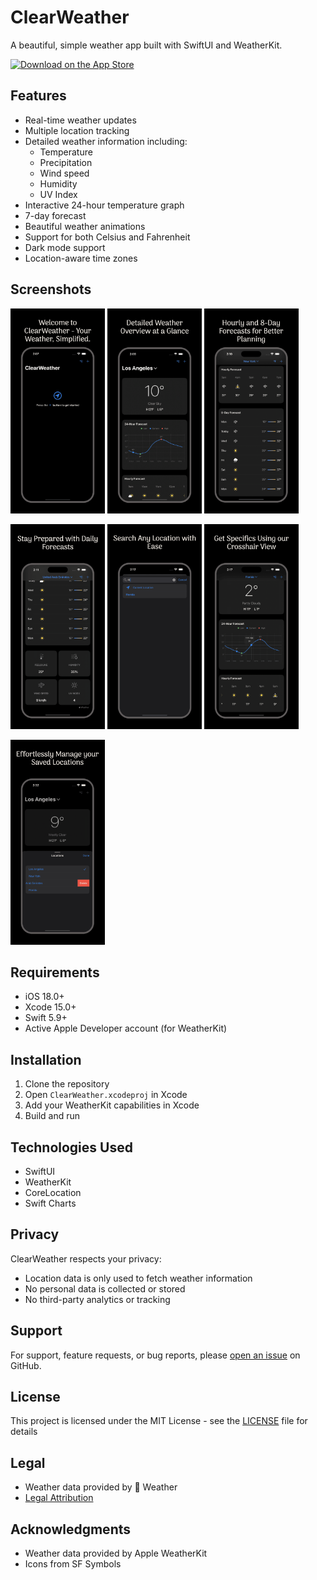 # ClearWeather

A beautiful, simple weather app built with SwiftUI and WeatherKit.

[![Download on the App Store](https://developer.apple.com/assets/elements/badges/download-on-the-app-store.svg)](https://apps.apple.com/app/clearweather/id6476800460)

## Features

- Real-time weather updates
- Multiple location tracking
- Detailed weather information including:
  - Temperature
  - Precipitation
  - Wind speed
  - Humidity
  - UV Index
- Interactive 24-hour temperature graph
- 7-day forecast
- Beautiful weather animations
- Support for both Celsius and Fahrenheit
- Dark mode support
- Location-aware time zones

## Screenshots

<p float="left">
  <img src="Screenshots/iPhone-1.png" width="30%" />
  <img src="Screenshots/iPhone-2.png" width="30%" />
  <img src="Screenshots/iPhone-3.png" width="30%" />
</p>
<p float="left">
  <img src="Screenshots/iPhone-4.png" width="30%" />
  <img src="Screenshots/iPhone-5.png" width="30%" />
  <img src="Screenshots/iPhone-6.png" width="30%" />
</p>
<p float="left">
  <img src="Screenshots/iPhone-7.png" width="30%" />
</p>

## Requirements

- iOS 18.0+
- Xcode 15.0+
- Swift 5.9+
- Active Apple Developer account (for WeatherKit)

## Installation

1. Clone the repository
2. Open `ClearWeather.xcodeproj` in Xcode
3. Add your WeatherKit capabilities in Xcode
4. Build and run

## Technologies Used

- SwiftUI
- WeatherKit
- CoreLocation
- Swift Charts

## Privacy

ClearWeather respects your privacy:

- Location data is only used to fetch weather information
- No personal data is collected or stored
- No third-party analytics or tracking

## Support

For support, feature requests, or bug reports, please [open an issue](https://github.com/tarekchaalan/ClearWeather/issues) on GitHub.

## License

This project is licensed under the MIT License - see the [LICENSE](LICENSE) file for details

## Legal

- Weather data provided by  Weather
- [Legal Attribution](https://weatherkit.apple.com/legal-attribution.html)

## Acknowledgments

- Weather data provided by Apple WeatherKit
- Icons from SF Symbols
